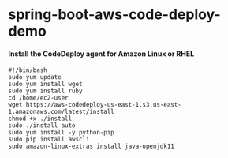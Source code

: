 # spring-boot-aws-code-deploy-demo

#### Install the CodeDeploy agent for Amazon Linux or RHEL
```
#!/bin/bash
sudo yum update
sudo yum install wget
sudo yum install ruby
cd /home/ec2-user
wget https://aws-codedeploy-us-east-1.s3.us-east-1.amazonaws.com/latest/install
chmod +x ./install
sudo ./install auto
sudo yum install -y python-pip
sudo pip install awscli
sudo amazon-linux-extras install java-openjdk11